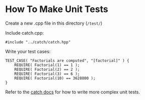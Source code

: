# How To Make Unit Tests

Create a new .cpp file in this directory (`/test/`)

Include catch.cpp:

```
#include "../catch/catch.hpp"
```

Write your test cases:

```
TEST_CASE( "Factorials are computed", "[factorial]" ) {
    REQUIRE( Factorial(1) == 1 );
    REQUIRE( Factorial(2) == 2 );
    REQUIRE( Factorial(3) == 6 );
    REQUIRE( Factorial(10) == 3628800 );
}
```

Refer to the [catch docs](https://github.com/philsquared/Catch) for how to write more complex unit tests.